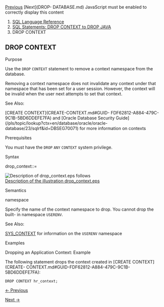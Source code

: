 [Previous](SQL-Statements-DROP-CONTEXT-to-DROP-JAVA.md) [Next](DROP-
DATABASE.md) JavaScript must be enabled to correctly display this content

  1. [SQL Language Reference ](index.md)
  2. [ SQL Statements: DROP CONTEXT to DROP JAVA](SQL-Statements-DROP-CONTEXT-to-DROP-JAVA.md)
  3. DROP CONTEXT 

## DROP CONTEXT

Purpose

Use the `DROP` `CONTEXT` statement to remove a context namespace from the
database.

Removing a context namespace does not invalidate any context under that
namespace that has been set for a user session. However, the context will be
invalid when the user next attempts to set that context.

See Also:

[CREATE CONTEXT](CREATE-CONTEXT.md#GUID-
FDF62812-A884-479C-9C1B-5BD6DDEFE7FA) and [Oracle Database Security
Guide](/pls/topic/lookup?ctx=en/database/oracle/oracle-
database/23/sqlrf&id=DBSEG70071) for more information on contexts

Prerequisites

You must have the `DROP` `ANY` `CONTEXT` system privilege.

Syntax

drop_context::=

![Description of drop_context.eps
follows](https://docs.oracle.com/en/database/oracle/oracle-database/23/sqlrf/img/drop_context.gif)  
[Description of the illustration drop_context.eps](img_text/drop_context.md)

Semantics

namespace

Specify the name of the context namespace to drop. You cannot drop the built-
in namespace `USERENV`.

See Also:

[SYS_CONTEXT](SYS_CONTEXT.md#GUID-B9934A5D-D97B-4E51-B01B-80C76A5BD086) for
information on the `USERENV` namespace

Examples

Dropping an Application Context: Example

The following statement drops the context created in [CREATE CONTEXT](CREATE-
CONTEXT.md#GUID-FDF62812-A884-479C-9C1B-5BD6DDEFE7FA):

    
    
    DROP CONTEXT hr_context;


[← Previous](SQL-Statements-DROP-CONTEXT-to-DROP-JAVA.md)

[Next →](DROP-DATABASE.md)
